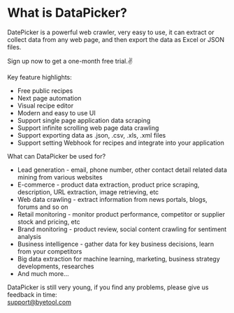 # What is DataPicker?

DatePicker is a powerful web crawler, very easy to use, it can extract or collect data from any web page, and then export the data as Excel or JSON files.

Sign up now to get a one-month free trial.✌️

Key feature highlights:

- Free public recipes
- Next page automation
- Visual recipe editor
- Modern and easy to use UI
- Support single page application data scraping
- Support infinite scrolling web page data crawling
- Support exporting data as .json, .csv, .xls, .xml files
- Support setting Webhook for recipes and integrate into your application

What can DataPicker be used for?

- Lead generation - email, phone number, other contact detail related data mining from various websites
- E-commerce - product data extraction, product price scraping, description, URL extraction, image retrieving, etc
- Web data crawling - extract information from news portals, blogs, forums and so on
- Retail monitoring - monitor product performance, competitor or supplier stock and pricing, etc
- Brand monitoring - product review, social content crawling for sentiment analysis
- Business intelligence - gather data for key business decisions, learn from your competitors
- Big data extraction for machine learning, marketing, business strategy developments, researches
- And much more...

DataPicker is still very young, if you find any problems, please give us feedback in time:  
support@byetool.com
